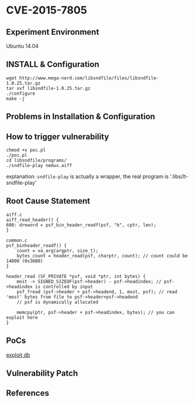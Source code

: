 # CVE-2015-7805

## Experiment Environment
Ubuntu 14.04

## INSTALL & Configuration
```
wget http://www.mega-nerd.com/libsndfile/files/libsndfile-1.0.25.tar.gz
tar xvf libsndfile-1.0.25.tar.gz
./configure
make -j
```
## Problems in Installation & Configuration

## How to trigger vulnerability
```
chmod +x poc.pl
./poc.pl
cd libsndfile/programs/
./sndfile-play nemux.aiff
```
explanation: `sndfile-play` is actually a wrapper, the real program is '.libs/lt-sndfile-play'


## Root Cause Statement
```
aiff.c
aiff_read_header() {
608: dreword = psf_bin_header_readf(psf, "b", cptr, len);
}

common.c
psf_binheader_readf() {
	count = va_arg(argptr, size_t);
	bytes_count = header_read(psf, charptr, count); // count could be 14000 (0x36B0)
}

header_read (SF_PRIVATE *psf, void *ptr, int bytes) {
	most -> SIGNED_SIZEOF(psf->header) - psf->headindex; // psf->headindex is controlled by input
	psf_fread (psf->header + psf->headend, 1, most, psf); // read 'most' bytes from file to psf->header+psf->headend
	// psf is dynamically allocated

	memcpy(ptr, psf->header + psf->headindex, bytes); // you can exploit here
}
```

## PoCs
[exploit db](https://www.exploit-db.com/exploits/38447/)

## Vulnerability Patch

## References
